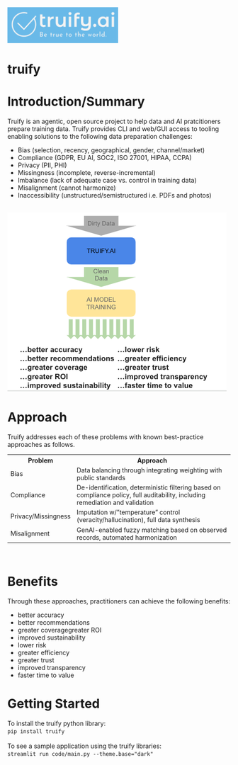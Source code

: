 <img src="images/TruifyLogo.png" width="250" height="81"/>

# truify
<h1>Introduction/Summary</h1>
Truify is an agentic, open source project to help data and AI pratcitioners prepare training data.  Truify provides CLI and web/GUI access to tooling enabling solutions to the following data preparation challenges:
<UL>
<li>Bias (selection, recency, geographical, gender, channel/market)</li>
<li>Compliance (GDPR, EU AI, SOC2, ISO 27001, HIPAA, CCPA)</li>
<li>Privacy (PII, PHI)</li>
<li>Missingness (incomplete, reverse-incremental)</li>
<li>Imbalance (lack of adequate case vs. control in training data)</li>
<li>Misalignment (cannot harmonize)</li>
<li>Inaccessibility (unstructured/semistructured i.e. PDFs and photos)</li>
</UL>
<br>
<center></center><img src="diagram.png"/></center>
<h1>Approach</h1>
Truify addresses each of these problems with known best-practice approaches as follows.
<table>
<tr>
<th>Problem</th>
<th>Approach</th>
</tr>
<tr>
  <td>Bias</td>
  <td>Data balancing through integrating weighting with public standards</td>
</tr>
<tr>
  <td>Compliance</td>
  <td>De-identification, deterministic filtering based on compliance policy, full auditability, including remediation and validation</td>
</tr>
<tr>
  <td>Privacy/Missingness</td>
  <td>Imputation w/”temperature” control (veracity/hallucination), full data synthesis</td>
</tr>
<tr>
  <td>Misalignment</td>
  <td>GenAI-enabled fuzzy matching based on observed records, automated harmonization</td>
</tr>
</table>
<br>
<h1>Benefits</h1>
Through these approaches, practitioners can achieve the following benefits:
<ul>
<li>better accuracy</li>
<li>better recommendations</li>
<li>greater coveragegreater ROI</li>
<li>improved sustainability</li>
<li>lower risk</li>
<li>greater efficiency</li>
<li>greater trust</li>
<li>improved transparency </li>
<li>faster time to value</li>
</ul>

<h1>Getting Started</h1>
To install the truify python library: <br>
<code>pip install truify</code><br><br>
To see a sample application using the truify libraries: <br>
<code>streamlit run code/main.py --theme.base="dark"</code>

